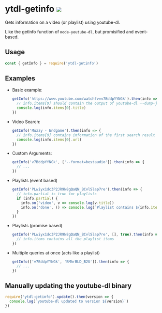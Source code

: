 # ytdl-getinfo ![](https://travis-ci.org/TheBITLINK/ytdl-getinfo.svg?branch=master)

Gets information on a video (or playlist) using youtube-dl.

Like the getInfo function of `node-youtube-dl`, but promisified and event-based.

## Usage

```javascript
const { getInfo } = require('ytdl-getinfo')
```

## Examples

- Basic example:
  ```javascript
  getInfo('https://www.youtube.com/watch?v=v7BddpYYNGk').then(info => {
    // info.items[0] should contain the output of youtube-dl --dump-json
    console.log(info.items[0].title)
  })
  ```

- Video Search:
  ```javascript
  getInfo('Muzzy - Endgame').then(info => {
    // info.items[0] contains information of the first search result
    console.log(info.items[0].url)    
  })
  ```

- Custom Arguments:
  ```javascript
  getInfo('v7BddpYYNGk', ['--format=bestaudio']).then(info => {
    // ...
  })
  ```

- Playlists (event based)
  ```javascript
  getInfo('PLwiyx1dc3P2JR9N8gQaQN_BCvlSlap7re').then(info => {
    // info.partial is true for playlists
    if (info.partial) {
      info.on('video', v => console.log(v.title))
      info.on('done', () => console.log(`Playlist contains ${info.items.length} items.`))
    }
  })
  ```

- Playlists (promise based)
  ```javascript
  getInfo('PLwiyx1dc3P2JR9N8gQaQN_BCvlSlap7re', [], true).then(info => {
    // info.items contains all the playlist items
  })
  ```

- Multiple queries at once (acts like a playlist)
  ```javascript
  getInfo(['v7BddpYYNGk', 'BMhrBLD_B2U']).then(info => {
    // ...
  })
  ```

## Manually updating the youtube-dl binary

```javascript
require('ytdl-getinfo').update().then(version => {
  console.log(`youtube-dl updated to version ${version}`)
})
```
